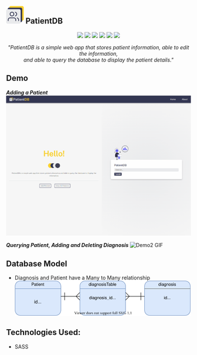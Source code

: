 ![logo](https://github.com/renz-b/PatientDB/blob/master/app/static/svg/icon.svg)**&nbsp;PatientDB**
---
<p align="center">
<img src="https://img.shields.io/github/pipenv/locked/python-version/renz-b/PatientDB">
<img src="https://img.shields.io/github/pipenv/locked/dependency-version/renz-b/PatientDB/flask">
<img src="https://img.shields.io/github/pipenv/locked/dependency-version/renz-b/PatientDB/flask-sqlalchemy">
<img src="https://img.shields.io/github/pipenv/locked/dependency-version/renz-b/PatientDB/elasticsearch">
<img src="https://img.shields.io/github/license/renz-b/PatientDB">
<img src="https://img.shields.io/website/http/med-quicktest.herokuapp.com/.svg">
 </p>
 <p align="center" style="font-style:italic"><i>
"PatientDB is a simple web app that stores patient information, able to edit the information, <br>and able to query the database to display the patient details."</i>
</p>

## Demo
***Adding a Patient***
![Demo GIF](https://github.com/renz-b/PatientDB/blob/master/.github/readme/Animation.gif)

***Querying Patient, Adding and Deleting Diagnosis***
![Demo2 GIF](https://github.com/renz-b/PatientDB/blob/master/.github/readme/Animation2.gif)

## Database Model
- Diagnosis and Patient have a Many to Many relationship
![DB Diagram](https://github.com/renz-b/PatientDB/blob/master/.github/readme/db_diagram.drawio.svg)


## Technologies Used:
- SASS





